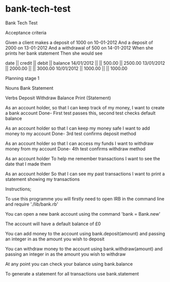 # bank-tech-test

Bank Tech Test

Acceptance criteria

Given a client makes a deposit of 1000 on 10-01-2012
And a deposit of 2000 on 13-01-2012
And a withdrawal of 500 on 14-01-2012
When she prints her bank statement
Then she would see

date || credit || debit || balance
14/01/2012 || || 500.00 || 2500.00
13/01/2012 || 2000.00 || || 3000.00
10/01/2012 || 1000.00 || || 1000.00

Planning stage 1

Nouns
  Bank
  Statement

Verbs
  Deposit
  Withdraw
  Balance
  Print (Statement)

As an account holder,
so that I can keep track of my money,
I want to create a bank account
  Done- First test passes this, second test checks default balance


As an account holder
so that I can keep my money safe
I want to add money to my account
    Done- 3rd test confirms deposit method

As an account holder
so that I can access my funds
I want to withdraw money from my account
  Done- 4th test confirms withdraw method

As an account holder
To help me remember transactions
I want to see the date that I made them

As an account holder
So that I can see my past transactions
I want to print a statement showing my transactions

Instructions;

To use this programme you will firstly need to open IRB in the command line and require './lib/bank.rb'

You can open a new bank account using the command 'bank = Bank.new'

The account will have a default balance of £0

You can add money to the account using bank.deposit(amount) and passing an integer in as the amount you wish to deposit

You can withdraw money to the account using bank.withdraw(amount) and passing an integer in as the amount you wish to withdraw

At any point you can check your balance using bank.balance

To generate a statement for all transactions use bank.statement
